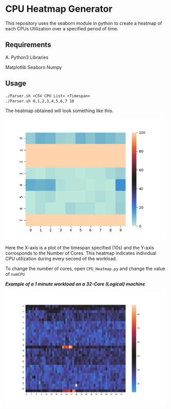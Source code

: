 # CPU Heatmap Generator
 
This repository uses the seaborn module in python to create a heatmap of each CPUs Utilization over a specified period of time.

## Requirements
A. Python3 Libraries
	
Matplotlib
Seaborn
Numpy

## Usage

```
./Parser.sh <CSV CPU List> <Timespan> 
./Parser.sh 0,1,2,3,4,5,6,7 10
```

The heatmap obtained will look something like this.

![](https://github.com/Kadle11/CPU_Heatmap/blob/master/HeatmapFig/HeatMap_1.png)

Here the X-axis is a plot of the timespan specified (10s) and the Y-axis corrosponds to the Number of Cores.
This heatmap indicates individual CPU utilization during every second of the workload.

To change the number of cores, open ```CPU_Heatmap.py``` and change the value of ```numCPU```

**_Example of a 1 minute workload on a 32-Core (Logical) machine_**

![](https://github.com/Kadle11/CPU_Heatmap/blob/master/HeatmapFig/16384_HeatMap.png)